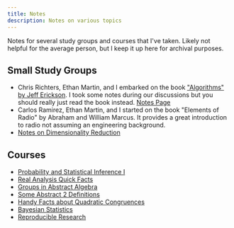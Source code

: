 ```yaml
---
title: Notes 
description: Notes on various topics
---
```


Notes for several study groups and courses that I've taken. Likely
not helpful for the average person, but I keep it up here for archival
purposes.

## Small Study Groups
- Chris Richters, Ethan Martin, and I embarked on the book ["Algorithms" by Jeff Erickson](http://jeffe.cs.illinois.edu/teaching/algorithms/). I took some notes during our discussions but you should really just read the book instead. [Notes Page](algorithms)
- Carlos Ramirez, Ethan Martin, and I started on the book "Elements of Radio" by Abraham and William Marcus. It provides a great introduction to radio not assuming an engineering background.
- [Notes on Dimensionality Reduction](dimensionalityreduction)

## Courses
- [Probability and Statistical Inference I](stat381)
- [Real Analysis Quick Facts](realanalysis)
- [Groups in Abstract Algebra](groups-abstract-algebra)
- [Some Abstract 2 Definitions](abstract2def)
- [Handy Facts about Quadratic Congruences](quadraticcongruences)
- [Bayesian Statistics](bayesianstatistics)
- [Reproducible Research](reproducibleresearch)

